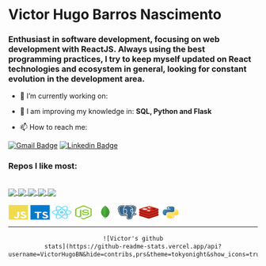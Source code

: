 <!--
**VictorHugoBN/VictorHugoBN** is a ✨ _special_ ✨ repository because its `README.md` (this file) appears on your GitHub profile.

Here are some ideas to get you started:

- 🔭 I’m currently working on ...
- 🌱 I’m currently learning ...
- 👯 I’m looking to collaborate on ...
- 🤔 I’m looking for help with ...
- 💬 Ask me about ...
- 📫 How to reach me: ...
- 😄 Pronouns: ...
- ⚡ Fun fact: ...
-->
# Victor Hugo Barros Nascimento

### Enthusiast in software development, focusing on web development with ReactJS. Always using the best programming practices, I try to keep myself updated on React technologies and ecosystem in general, looking for constant evolution in the development area. 

- 🔭 I’m currently working on:

- 🌱 I am improving my knowledge in: **SQL, Python and Flask**

- 📫 How to reach me: 

[![Gmail Badge](https://img.shields.io/badge/-hugobn.victor@gmail.com-fc0b03?style=for-the-badge&logo=Gmail&logoColor=white&link=mailto:hugobn.victor@gmail.com)](mailto:hugobn.victor@gmail.com)
[![Linkedin Badge](https://img.shields.io/badge/-linkedin-%230077B5?style=for-the-badge&logo=linkedin&logoColor=white)](https://www.linkedin.com/in/dev-victor-nascimento/)


<h3>Repos I like most:</h3>
<div style="display: inline_block">
  <br />
  <a href="https://github.com/VictorHugoBN/testepraticowiid">
    <img
      align="center"
      src="https://github-readme-stats.anuraghazra1.vercel.app/api/pin/?username=VictorHugoBN&repo=testepraticowiid&title_color=fff&icon_color=79ff97&text_color=9f9f9f&bg_color=151515"
    /> </a
  ><a href="https://github.com/VictorHugoBN/CodeNEWS">
    <img
      align="center"
      src="https://github-readme-stats.anuraghazra1.vercel.app/api/pin/?username=VictorHugoBN&repo=CodeNEWS&title_color=fff&icon_color=79ff97&text_color=9f9f9f&bg_color=151515"
    />
  </a>
  <a href="https://github.com/VictorHugoBN/frontend-proffy">
    <img
      align="center"
      src="https://github-readme-stats.anuraghazra1.vercel.app/api/pin/?username=VictorHugoBN&repo=frontend-proffy&title_color=fff&icon_color=79ff97&text_color=9f9f9f&bg_color=151515"
    />
  </a>
  <a href="https://github.com/VictorHugoBN/server-proffy">
    <img
      align="center"
      src="https://github-readme-stats.anuraghazra1.vercel.app/api/pin/?username=VictorHugoBN&repo=server-proffy&title_color=fff&icon_color=79ff97&text_color=9f9f9f&bg_color=151515"
    /> </a
  ><a href="https://github.com/VictorHugoBN/mobile-proffy">
    <img
      align="center"
      src="https://github-readme-stats.anuraghazra1.vercel.app/api/pin/?username=VictorHugoBN&repo=mobile-proffy&title_color=fff&icon_color=79ff97&text_color=9f9f9f&bg_color=151515"
    />
  </a>

  <div style="display: inline_block">
    <br />
    <img
      align="center"
      alt="Js"
      height="30"
      width="40"
      src="https://raw.githubusercontent.com/devicons/devicon/master/icons/javascript/javascript-plain.svg"
    />
    <img
      align="center"
      alt="Ts"
      height="30"
      width="40"
      src="https://raw.githubusercontent.com/devicons/devicon/master/icons/typescript/typescript-plain.svg"
    />
    <img
      align="center"
      alt="React"
      height="30"
      width="40"
      src="https://raw.githubusercontent.com/devicons/devicon/master/icons/react/react-original.svg"
    />
    <img
      align="center"
      alt="Node"
      height="30"
      width="40"
      src="https://github.com/devicons/devicon/blob/master/icons/nodejs/nodejs-original.svg"
    />
    <img
      align="center"
      alt="Mongo"
      height="30"
      width="40"
      src="https://github.com/devicons/devicon/blob/master/icons/mongodb/mongodb-original.svg"
    />
    <img
      align="center"
      alt="Postgres"
      height="30"
      width="40"
      src="https://github.com/devicons/devicon/blob/master/icons/postgresql/postgresql-original.svg"
    />
    <img
      align="center"
      alt="Redis"
      height="30"
      width="40"
      src="https://github.com/devicons/devicon/blob/master/icons/redis/redis-original.svg"
    />
    <img
      align="center"
      alt="Python"
      height="30"
      width="40"
      src="https://github.com/devicons/devicon/blob/master/icons/python/python-original.svg"
    />
  </div>

  <div align="center">
    <hr />

    ![Victor's github
    stats](https://github-readme-stats.vercel.app/api?username=VictorHugoBN&hide=contribs,prs&theme=tokyonight&show_icons=true)
  </div>
</div>

